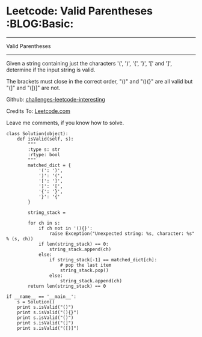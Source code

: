 # Leetcode: Valid Parentheses     :BLOG:Basic:


---

Valid Parentheses  

---

Given a string containing just the characters '(', ')', '{', '}', '[' and ']', determine if the input string is valid.  

The brackets must close in the correct order, "()" and "(){}" are all valid but "(]" and "([)]" are not.  

Github: [challenges-leetcode-interesting](https://github.com/DennyZhang/challenges-leetcode-interesting/tree/master/valid-parentheses)  

Credits To: [Leetcode.com](https://leetcode.com/problems/valid-parentheses/description/)  

Leave me comments, if you know how to solve.  

    class Solution(object):
        def isValid(self, s):
            """
            :type s: str
            :rtype: bool
            """
            matched_dict = {
                '(': ')',
                ')': '(',
                '[': ']',
                ']': '[',
                '{': '}',
                '}': '{'
            }
    
            string_stack = 
    
            for ch in s:
                if ch not in '(){}':
                    raise Exception("Unexpected string: %s, character: %s" % (s, ch))
                if len(string_stack) == 0:
                    string_stack.append(ch)
                else:
                    if string_stack[-1] == matched_dict[ch]:
                        # pop the last item
                        string_stack.pop()
                    else:
                        string_stack.append(ch)
            return len(string_stack) == 0
    
    if __name__ == '__main__':
        s = Solution()
        print s.isValid("()")
        print s.isValid("(){}")
        print s.isValid("()")
        print s.isValid("(]")
        print s.isValid("([)]")